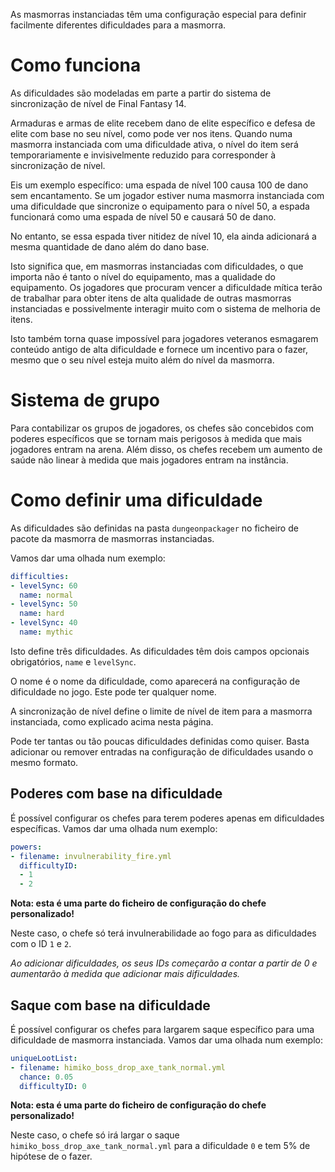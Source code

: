 As masmorras instanciadas têm uma configuração especial para definir facilmente diferentes dificuldades para a masmorra.

# Como funciona

As dificuldades são modeladas em parte a partir do sistema de sincronização de nível de Final Fantasy 14.

Armaduras e armas de elite recebem dano de elite específico e defesa de elite com base no seu nível, como pode ver nos itens. Quando numa masmorra instanciada com uma dificuldade ativa, o nível do item será temporariamente e invisivelmente reduzido para corresponder à sincronização de nível.

Eis um exemplo específico: uma espada de nível 100 causa 100 de dano sem encantamento. Se um jogador estiver numa masmorra instanciada com uma dificuldade que sincronize o equipamento para o nível 50, a espada funcionará como uma espada de nível 50 e causará 50 de dano.

No entanto, se essa espada tiver nitidez de nível 10, ela ainda adicionará a mesma quantidade de dano além do dano base.

Isto significa que, em masmorras instanciadas com dificuldades, o que importa não é tanto o nível do equipamento, mas a qualidade do equipamento. Os jogadores que procuram vencer a dificuldade mítica terão de trabalhar para obter itens de alta qualidade de outras masmorras instanciadas e possivelmente interagir muito com o sistema de melhoria de itens.

Isto também torna quase impossível para jogadores veteranos esmagarem conteúdo antigo de alta dificuldade e fornece um incentivo para o fazer, mesmo que o seu nível esteja muito além do nível da masmorra.

# Sistema de grupo

Para contabilizar os grupos de jogadores, os chefes são concebidos com poderes específicos que se tornam mais perigosos à medida que mais jogadores entram na arena. Além disso, os chefes recebem um aumento de saúde não linear à medida que mais jogadores entram na instância.

# Como definir uma dificuldade

As dificuldades são definidas na pasta `dungeonpackager` no ficheiro de pacote da masmorra de masmorras instanciadas.

Vamos dar uma olhada num exemplo:

```yml
difficulties:
- levelSync: 60
  name: normal
- levelSync: 50
  name: hard
- levelSync: 40
  name: mythic
```

Isto define três dificuldades. As dificuldades têm dois campos opcionais obrigatórios, `name` e `levelSync`.

O nome é o nome da dificuldade, como aparecerá na configuração de dificuldade no jogo. Este pode ter qualquer nome.

A sincronização de nível define o limite de nível de item para a masmorra instanciada, como explicado acima nesta página.

Pode ter tantas ou tão poucas dificuldades definidas como quiser. Basta adicionar ou remover entradas na configuração de dificuldades usando o mesmo formato.

## Poderes com base na dificuldade

É possível configurar os chefes para terem poderes apenas em dificuldades específicas. Vamos dar uma olhada num exemplo:

```yml
powers:
- filename: invulnerability_fire.yml
  difficultyID:
  - 1
  - 2
```

**Nota: esta é uma parte do ficheiro de configuração do chefe personalizado!**

Neste caso, o chefe só terá invulnerabilidade ao fogo para as dificuldades com o ID `1` e `2`.

*Ao adicionar dificuldades, os seus IDs começarão a contar a partir de 0 e aumentarão à medida que adicionar mais dificuldades.*

## Saque com base na dificuldade

É possível configurar os chefes para largarem saque específico para uma dificuldade de masmorra instanciada. Vamos dar uma olhada num exemplo:

```yml
uniqueLootList:
- filename: himiko_boss_drop_axe_tank_normal.yml
  chance: 0.05
  difficultyID: 0
```

**Nota: esta é uma parte do ficheiro de configuração do chefe personalizado!**

Neste caso, o chefe só irá largar o saque `himiko_boss_drop_axe_tank_normal.yml` para a dificuldade `0` e tem 5% de hipótese de o fazer.
